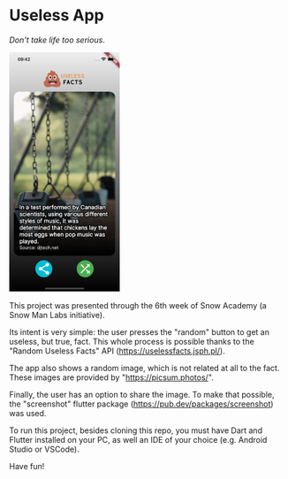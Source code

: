 # Useless App
*Don't take life too serious*.

<img src="./screenshots/screenshot.png" width="200">

This project was presented through the 6th week of Snow Academy (a Snow Man Labs initiative).

Its intent is very simple: the user presses the "random" button to get an useless, but true, fact. This whole process is possible thanks to the "Random Useless Facts" API (https://uselessfacts.jsph.pl/).

The app also shows a random image, which is not related at all to the fact. These images are provided by "https://picsum.photos/".

Finally, the user has an option to share the image. To make that possible, the "screenshot" flutter package (https://pub.dev/packages/screenshot) was used.

To run this project, besides cloning this repo, you must have Dart and Flutter installed on your PC, as well an IDE of your choice (e.g. Android Studio or VSCode).

Have fun!

